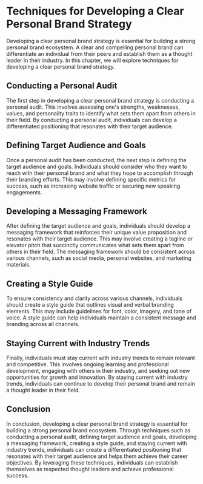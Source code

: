 Techniques for Developing a Clear Personal Brand Strategy
================================================================================================================

Developing a clear personal brand strategy is essential for building a strong personal brand ecosystem. A clear and compelling personal brand can differentiate an individual from their peers and establish them as a thought leader in their industry. In this chapter, we will explore techniques for developing a clear personal brand strategy.

Conducting a Personal Audit
---------------------------

The first step in developing a clear personal brand strategy is conducting a personal audit. This involves assessing one's strengths, weaknesses, values, and personality traits to identify what sets them apart from others in their field. By conducting a personal audit, individuals can develop a differentiated positioning that resonates with their target audience.

Defining Target Audience and Goals
----------------------------------

Once a personal audit has been conducted, the next step is defining the target audience and goals. Individuals should consider who they want to reach with their personal brand and what they hope to accomplish through their branding efforts. This may involve defining specific metrics for success, such as increasing website traffic or securing new speaking engagements.

Developing a Messaging Framework
--------------------------------

After defining the target audience and goals, individuals should develop a messaging framework that reinforces their unique value proposition and resonates with their target audience. This may involve creating a tagline or elevator pitch that succinctly communicates what sets them apart from others in their field. The messaging framework should be consistent across various channels, such as social media, personal websites, and marketing materials.

Creating a Style Guide
----------------------

To ensure consistency and clarity across various channels, individuals should create a style guide that outlines visual and verbal branding elements. This may include guidelines for font, color, imagery, and tone of voice. A style guide can help individuals maintain a consistent message and branding across all channels.

Staying Current with Industry Trends
------------------------------------

Finally, individuals must stay current with industry trends to remain relevant and competitive. This involves ongoing learning and professional development, engaging with others in their industry, and seeking out new opportunities for growth and innovation. By staying current with industry trends, individuals can continue to develop their personal brand and remain a thought leader in their field.

Conclusion
----------

In conclusion, developing a clear personal brand strategy is essential for building a strong personal brand ecosystem. Through techniques such as conducting a personal audit, defining target audience and goals, developing a messaging framework, creating a style guide, and staying current with industry trends, individuals can create a differentiated positioning that resonates with their target audience and helps them achieve their career objectives. By leveraging these techniques, individuals can establish themselves as respected thought leaders and achieve professional success.
